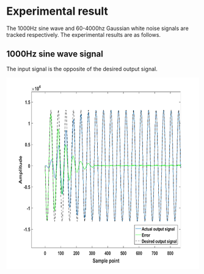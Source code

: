 # Experimental result
The 1000Hz sine wave and 60-4000hz Gaussian white noise signals are tracked respectively. The experimental results are as follows.
##  1000Hz sine wave signal
The input signal is the opposite of the desired output signal.

<img src="https://github.com/rx978871284/Signal-tracking-based-on-LMS/blob/main/image/1000Hz_Sin.png" width="600" height="500" >
